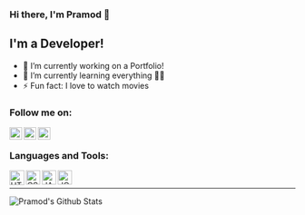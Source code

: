 ### Hi there, I'm Pramod 👋

## I'm a Developer! 
- 🔭 I’m currently working on a Portfolio!
- 🌱 I’m currently learning everything 🤣:rofl:
- ⚡ Fun fact: I love to watch movies

### Follow me on:

[<img align="left" alt="rjpramod | Twitter" width="22px" src="https://cdn.jsdelivr.net/npm/simple-icons@v3/icons/twitter.svg" />][twitter]
[<img align="left" alt="pramod-raje | LinkedIn" width="22px" src="https://cdn.jsdelivr.net/npm/simple-icons@v3/icons/linkedin.svg" />][linkedin]
[<img align="left" alt="pramod_raje | Instagram" width="22px" src="https://cdn.jsdelivr.net/npm/simple-icons@v3/icons/instagram.svg" />][Instagram]

<br />

### Languages and Tools:

[<img align="left" alt="HTML5" width="26px" src="https://user-images.githubusercontent.com/46569391/88923454-63846a00-d28f-11ea-85a2-27eedcfde1cc.png" />][voidlink]
[<img align="left" alt="CSS3" width="25px" src="https://user-images.githubusercontent.com/46569391/88924565-14d7cf80-d291-11ea-904f-88a39bbf006b.png" />][voidlink]
[<img align="left" alt="JAVASCRIPT" width="25px" src="https://user-images.githubusercontent.com/46569391/88925399-16ee5e00-d292-11ea-9ac5-dbbf949a2626.png" />][voidlink]
[<img align="left" alt="JQUERY" width="25px" src="https://user-images.githubusercontent.com/46569391/88926098-186c5600-d293-11ea-8659-67c40f6d95b7.png" />][voidlink]
<br/>

---

<img align="left" alt="Pramod's Github Stats" src="https://github-readme-stats.vercel.app/api?username=pramodr&show_icons=true&hide_border=true" />

[twitter]: https://twitter.com/rjpramod
[linkedin]: https://linkedin.com/in/pramod-raje
[instagram]: https://instagram.com/pramod_raje
[voidlink]: https://github.com/pramodr/
